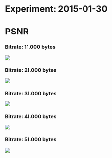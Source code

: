 Experiment: 2015-01-30
======================

PSNR
====

### Bitrate: 11.000 bytes

![](assets/psnr_11000.png)

### Bitrate: 21.000 bytes

![](assets/psnr_21000.png)

### Bitrate: 31.000 bytes

![](assets/psnr_31000.png)

### Bitrate: 41.000 bytes

![](assets/psnr_41000.png)

### Bitrate: 51.000 bytes

![](assets/psnr_51000.png)
